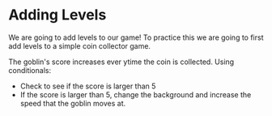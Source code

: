 # Adding Levels

We are going to add levels to our game! To practice this we are going to first add levels to a simple coin collector game.

The goblin's score increases ever ytime the coin is collected. Using conditionals:
- Check to see if the score is larger than 5
- If the score is larger than 5, change the background and increase the speed that the goblin moves at.